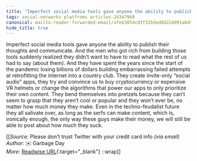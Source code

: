 ```yaml
---
title: "Imperfect social media tools gave anyone the ability to publish ..."
tags: social-networks platfroms articles-24347960
canonical: mailto:reader-forwarded-email/afeb3054cd3f32b5ed0d224091a64514
hide_title: true
---
```


Imperfect social media tools gave anyone the ability to publish their thoughts and communicate. And the men who got rich from building those tools suddenly realized they didn’t want to have to read what the rest of us had to say (about them). And they have spent the years since the start of the pandemic losing billions of dollars building embarrassing failed attempts at retrofitting the internet into a country club. They create invite-only “social audio” apps, they try and convince us to buy cryptocurrency or expensive VR helmets or change the algorithms that power our apps to only prioritize their own content. They bend themselves into pretzels because they can’t seem to grasp that they aren’t cool or popular and they won’t ever be, no matter how much money they make. Even in the techno-feudalist future they all salivate over, as long as the serfs can make content, which is, ironically enough, the only way these guys make their money, we will still be able to post about how much they suck.


[[_Source_: Please don't trust Twitter with your credit card info _(via email)_<br>
_Author_: ✉️ Garbage Day<br>
_More_: [Readwise URL](https://readwise.io/open/475481647){:target="_blank"}
::wrap]]
